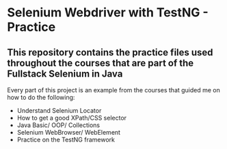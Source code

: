 # Selenium Webdriver with TestNG - Practice

## This repository contains the practice files used throughout the courses that are part of the Fullstack Selenium in Java 

Every part of this project is an example from the courses that guided me on how to do the following:

* Understand Selenium Locator
* How to get a good XPath/CSS selector
* Java Basic/ OOP/ Collections
* Selenium WebBrowser/ WebElement
* Practice on the TestNG framework
